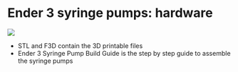 # Ender 3 syringe pumps: hardware

![][1]

+ STL and F3D contain the 3D printable files 
+ Ender 3 Syringe Pump Build Guide is the step by step guide to assemble the syringe pumps 


[1]: https://github.com/Vsaggiomo/Ender3-syringe-pumps/blob/main/Figures/fig2.jpg

